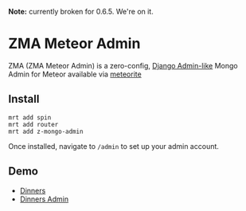 **Note:** currently broken for 0.6.5.  We're on it.

ZMA Meteor Admin
===============
ZMA (ZMA Meteor Admin) is a zero-config, [Django Admin-like](https://docs.djangoproject.com/en/dev/ref/contrib/admin/) Mongo Admin for Meteor available via [meteorite](https://atmosphere.meteor.com/package/z-mongo-admin)

Install
----------
```
mrt add spin
mrt add router
mrt add z-mongo-admin
```

Once installed, navigate to `/admin` to set up your admin account.

Demo
------------
* [Dinners](http://interndinners.meteor.com/dinners)
* [Dinners Admin](http://interndinners.meteor.com/admin)
